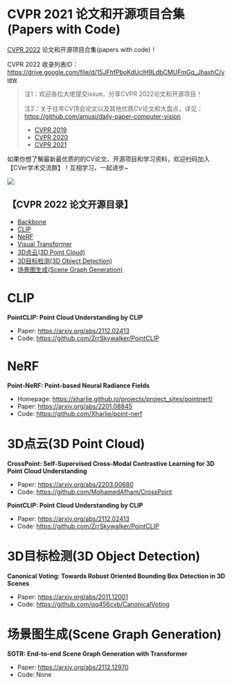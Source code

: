 # CVPR 2021 论文和开源项目合集(Papers with Code)

[CVPR 2022](https://cvpr2022.thecvf.com/) 论文和开源项目合集(papers with code)！

CVPR 2022 收录列表ID：https://drive.google.com/file/d/15JFhfPboKdUcIH9LdbCMUFmGq_JhaxhC/view

> 注1：欢迎各位大佬提交issue，分享CVPR 2022论文和开源项目！
>
> 注2：关于往年CV顶会论文以及其他优质CV论文和大盘点，详见： https://github.com/amusi/daily-paper-computer-vision
>
> - [CVPR 2019](CVPR2019-Papers-with-Code.md)
> - [CVPR 2020](CVPR2020-Papers-with-Code.md)
> - [CVPR 2021](CVPR2021-Papers-with-Code.md)

如果你想了解最新最优质的的CV论文、开源项目和学习资料，欢迎扫码加入【CVer学术交流群】！互相学习，一起进步~ 

![](CVer学术交流群.png)

## 【CVPR 2022 论文开源目录】

- [Backbone](#Backbone)
- [CLIP](#CLIP)
- [NeRF](#NeRF)
- [Visual Transformer](#Visual-Transformer)
- [3D点云(3D Point Cloud)](#3D-Point-Cloud)
- [3D目标检测(3D Object Detection)](#3D-Object-Detection)
- [场景图生成(Scene Graph Generation)](#Scene-Graph-Generation)

<a name="CLIP"></a>

# CLIP

**PointCLIP: Point Cloud Understanding by CLIP**

- Paper: https://arxiv.org/abs/2112.02413
- Code: https://github.com/ZrrSkywalker/PointCLIP

<a name="NeRF"></a>

# NeRF

**Point-NeRF: Point-based Neural Radiance Fields**

- Homepage: https://xharlie.github.io/projects/project_sites/pointnerf/
- Paper: https://arxiv.org/abs/2201.08845
- Code: https://github.com/Xharlie/point-nerf

<a name="3D-Point-Cloud"></a>

# 3D点云(3D Point Cloud)

**CrossPoint: Self-Supervised Cross-Modal Contrastive Learning for 3D Point Cloud Understanding**

- Paper: https://arxiv.org/abs/2203.00680
- Code: https://github.com/MohamedAfham/CrossPoint

**PointCLIP: Point Cloud Understanding by CLIP**

- Paper: https://arxiv.org/abs/2112.02413
- Code: https://github.com/ZrrSkywalker/PointCLIP

<a name="3D-Object-Detection"></a>

# 3D目标检测(3D Object Detection)

**Canonical Voting: Towards Robust Oriented Bounding Box Detection in 3D Scenes** 

- Paper: https://arxiv.org/abs/2011.12001
- Code: https://github.com/qq456cvb/CanonicalVoting

<a name="Scene-Graph-Generation"></a>

# 场景图生成(Scene Graph Generation)

 **SGTR: End-to-end Scene Graph Generation with Transformer**

- Paper: https://arxiv.org/abs/2112.12970
- Code: None